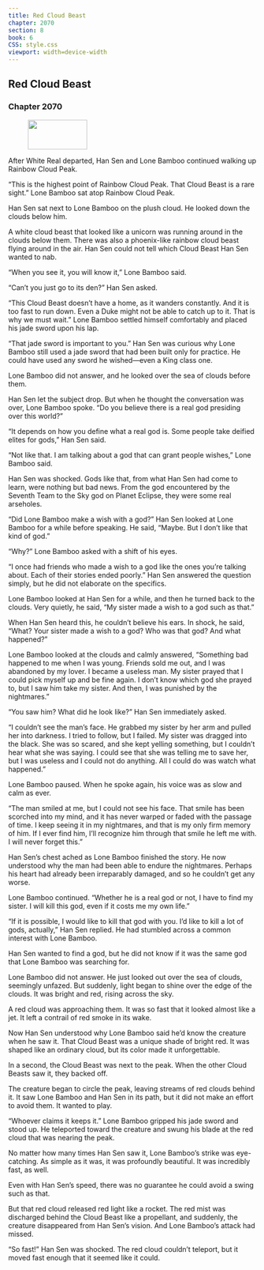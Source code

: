 ```yaml
---
title: Red Cloud Beast
chapter: 2070
section: 8
book: 6
CSS: style.css
viewport: width=device-width
---
```


## Red Cloud Beast

### Chapter 2070

<figure>
	<img src="../Images/gem.gif" alt="" id="gem" width="120" height="60" />
</figure>

After White Real departed, Han Sen and Lone Bamboo continued walking up Rainbow Cloud Peak.

“This is the highest point of Rainbow Cloud Peak. That Cloud Beast is a rare sight.” Lone Bamboo sat atop Rainbow Cloud Peak.

Han Sen sat next to Lone Bamboo on the plush cloud. He looked down the clouds below him.

A white cloud beast that looked like a unicorn was running around in the clouds below them. There was also a phoenix-like rainbow cloud beast flying around in the air. Han Sen could not tell which Cloud Beast Han Sen wanted to nab.

“When you see it, you will know it,” Lone Bamboo said.

“Can’t you just go to its den?” Han Sen asked.

“This Cloud Beast doesn’t have a home, as it wanders constantly. And it is too fast to run down. Even a Duke might not be able to catch up to it. That is why we must wait.” Lone Bamboo settled himself comfortably and placed his jade sword upon his lap.

“That jade sword is important to you.” Han Sen was curious why Lone Bamboo still used a jade sword that had been built only for practice. He could have used any sword he wished—even a King class one.

Lone Bamboo did not answer, and he looked over the sea of clouds before them.

Han Sen let the subject drop. But when he thought the conversation was over, Lone Bamboo spoke. “Do you believe there is a real god presiding over this world?”

“It depends on how you define what a real god is. Some people take deified elites for gods,” Han Sen said.

“Not like that. I am talking about a god that can grant people wishes,” Lone Bamboo said.

Han Sen was shocked. Gods like that, from what Han Sen had come to learn, were nothing but bad news. From the god encountered by the Seventh Team to the Sky god on Planet Eclipse, they were some real arseholes.

“Did Lone Bamboo make a wish with a god?” Han Sen looked at Lone Bamboo for a while before speaking. He said, “Maybe. But I don’t like that kind of god.”

“Why?” Lone Bamboo asked with a shift of his eyes.

“I once had friends who made a wish to a god like the ones you’re talking about. Each of their stories ended poorly.” Han Sen answered the question simply, but he did not elaborate on the specifics.

Lone Bamboo looked at Han Sen for a while, and then he turned back to the clouds. Very quietly, he said, “My sister made a wish to a god such as that.”

When Han Sen heard this, he couldn’t believe his ears. In shock, he said, “What? Your sister made a wish to a god? Who was that god? And what happened?”

Lone Bamboo looked at the clouds and calmly answered, “Something bad happened to me when I was young. Friends sold me out, and I was abandoned by my lover. I became a useless man. My sister prayed that I could pick myself up and be fine again. I don’t know which god she prayed to, but I saw him take my sister. And then, I was punished by the nightmares.”

“You saw him? What did he look like?” Han Sen immediately asked.

“I couldn’t see the man’s face. He grabbed my sister by her arm and pulled her into darkness. I tried to follow, but I failed. My sister was dragged into the black. She was so scared, and she kept yelling something, but I couldn’t hear what she was saying. I could see that she was telling me to save her, but I was useless and I could not do anything. All I could do was watch what happened.”

Lone Bamboo paused. When he spoke again, his voice was as slow and calm as ever.

“The man smiled at me, but I could not see his face. That smile has been scorched into my mind, and it has never warped or faded with the passage of time. I keep seeing it in my nightmares, and that is my only firm memory of him. If I ever find him, I’ll recognize him through that smile he left me with. I will never forget this.”

Han Sen’s chest ached as Lone Bamboo finished the story. He now understood why the man had been able to endure the nightmares. Perhaps his heart had already been irreparably damaged, and so he couldn’t get any worse.

Lone Bamboo continued. “Whether he is a real god or not, I have to find my sister. I will kill this god, even if it costs me my own life.”

“If it is possible, I would like to kill that god with you. I’d like to kill a lot of gods, actually,” Han Sen replied. He had stumbled across a common interest with Lone Bamboo.

Han Sen wanted to find a god, but he did not know if it was the same god that Lone Bamboo was searching for.

Lone Bamboo did not answer. He just looked out over the sea of clouds, seemingly unfazed. But suddenly, light began to shine over the edge of the clouds. It was bright and red, rising across the sky.

A red cloud was approaching them. It was so fast that it looked almost like a jet. It left a contrail of red smoke in its wake.

Now Han Sen understood why Lone Bamboo said he’d know the creature when he saw it. That Cloud Beast was a unique shade of bright red. It was shaped like an ordinary cloud, but its color made it unforgettable.

In a second, the Cloud Beast was next to the peak. When the other Cloud Beasts saw it, they backed off.

The creature began to circle the peak, leaving streams of red clouds behind it. It saw Lone Bamboo and Han Sen in its path, but it did not make an effort to avoid them. It wanted to play.

“Whoever claims it keeps it.” Lone Bamboo gripped his jade sword and stood up. He teleported toward the creature and swung his blade at the red cloud that was nearing the peak.

No matter how many times Han Sen saw it, Lone Bamboo’s strike was eye-catching. As simple as it was, it was profoundly beautiful. It was incredibly fast, as well.

Even with Han Sen’s speed, there was no guarantee he could avoid a swing such as that.

But that red cloud released red light like a rocket. The red mist was discharged behind the Cloud Beast like a propellant, and suddenly, the creature disappeared from Han Sen’s vision. And Lone Bamboo’s attack had missed.

“So fast!” Han Sen was shocked. The red cloud couldn’t teleport, but it moved fast enough that it seemed like it could.
